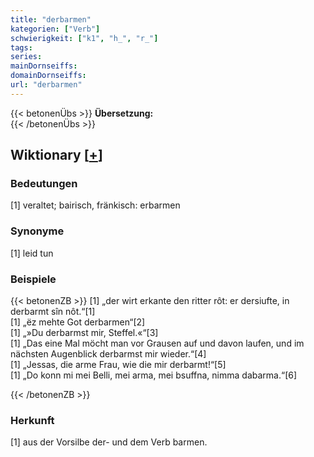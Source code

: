 ```yaml
---
title: "derbarmen"
kategorien: ["Verb"]
schwierigkeit: ["k1", "h_", "r_"]
tags:
series:
mainDornseiffs:
domainDornseiffs:
url: "derbarmen"
---
```


{{< betonenÜbs >}}
**Übersetzung:**  
{{< /betonenÜbs >}}

## Wiktionary [[+](https://de.wiktionary.org/wiki/derbarmen)]

### Bedeutungen
[1] veraltet; bairisch, fränkisch: erbarmen  

### Synonyme
[1] leid tun  

### Beispiele
{{< betonenZB >}}
[1] „der wirt erkante den ritter rôt: er dersiufte, in derbarmt sîn nôt.“[1]  
[1] „ëz mehte Got derbarmen“[2]  
[1] „»Du derbarmst mir, Steffel.«“[3]  
[1] „Das eine Mal möcht man vor Grausen auf und davon laufen, und im nächsten Augenblick derbarmst mir wieder.“[4]  
[1] „Jessas, die arme Frau, wie die mir derbarmt!“[5]  
[1] „Do konn mi mei Belli, mei arma, mei bsuffna, nimma dabarma.“[6]  

{{< /betonenZB >}}
### Herkunft
[1] aus der Vorsilbe der- und dem Verb barmen.  


